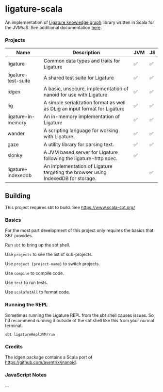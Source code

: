 # ligature-scala
An implementation of [Ligature knowledge graph](https://ligature.dev) library written in Scala for the JVM/JS.
See additional documentation [here](https://github.com/almibe/ligature-documentation).

### Projects

| Name                | Description                                                                      | JVM | JS |
| ------------------- | -------------------------------------------------------------------------------- | --- | -- |
| ligature            | Common data types and traits for Ligature                                        | ✅   | ✅ |
| ligature-test-suite | A shared test suite for Ligature                                                 | ✅   | ✅ |
| idgen               | A basic, unsecure, implementation of nanoid for use with Ligature                 | ✅   | ✅ |
| lig                 | A simple serialization format as well as DLig an input format for Ligature       | ✅   | ✅ |
| ligature-in-memory  | An in-memory implementation of Ligature                                          | ✅   | ✅ |
| wander              | A scripting language for working with Ligature.                                  | ✅   | ✅ |
| gaze                | A utility library for parsing text.                                              | ✅   | ✅ |
| slonky              | A JVM based server for Ligature following the ligature-http spec.                | ✅   |   |
| ligature-indexeddb  | An implementation of Ligature targeting the browser using IndexedDB for storage. |     | ✅ |

## Building
This project requires sbt to build.
See https://www.scala-sbt.org/

### Basics

For the most part development of this project only requires the basics that SBT provides.

Run `sbt` to bring up the sbt shell.

Use `projects` to see the list of sub-projects.

Use `project {project-name}` to switch projects.

Use `compile` to compile code.

Use `test` to run tests.

Use `scalafmtAll` to format code.

### Running the REPL

Sometimes running the Ligature REPL from the sbt shell causes issues.
So I'd recommend running it outside of the sbt shell like this from your normal terminal.

`sbt ligatureReplJVM/run`

### Credits

The idgen package contains a Scala port of https://github.com/aventrix/jnanoid.

### JavaScript Notes

...

